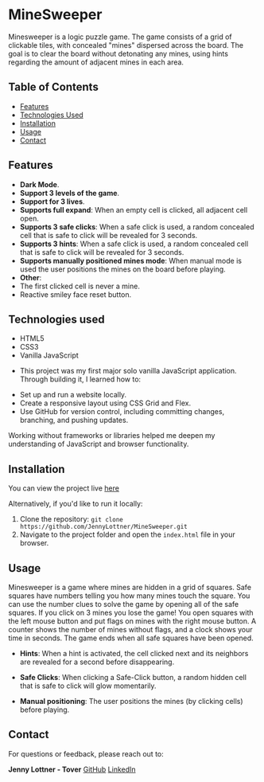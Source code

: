 # MineSweeper

Minesweeper is a logic puzzle game. The game consists of a grid of clickable tiles, with concealed "mines" dispersed across the board. The goal is to clear the board without detonating any mines, using hints regarding the amount of adjacent mines in each area.

## Table of Contents
- [Features](#features)
- [Technologies Used](#technologies-used)
- [Installation](#installation)
- [Usage](#usage)
- [Contact](#contact)

## Features
- **Dark Mode**.
- **Support 3 levels of the game**.
- **Support for 3 lives**.
- **Supports full expand**: When an empty cell is clicked, all adjacent cell open.
- **Supports 3 safe clicks**: When a safe click is used, a random concealed cell that is safe to click will be revealed for 3 seconds.
- **Supports 3 hints**: When a safe click is used, a random concealed cell that is safe to click will be revealed for 3 seconds.
- **Supports manually positioned mines mode**: When manual mode is used the user positions the mines on the board before playing.
- **Other**:
- The first clicked cell is never a mine.
- Reactive smiley face reset button.

## Technologies used
- HTML5
- CSS3
- Vanilla JavaScript

* This project was my first major solo vanilla JavaScript application. Through building it, I learned how to:
- Set up and run a website locally.
- Create a responsive layout using CSS Grid and Flex.
- Use GitHub for version control, including committing changes, branching, and pushing updates.

Working without frameworks or libraries helped me deepen my understanding of JavaScript and browser functionality.

## Installation
You can view the project live [here](https://jennylottner.github.io/MineSweeper/)

Alternatively, if you'd like to run it locally:
1. Clone the repository: `git clone https://github.com/JennyLottner/MineSweeper.git`
2. Navigate to the project folder and open the `index.html` file in your browser.

## Usage
Minesweeper is a game where mines are hidden in a grid of squares. Safe squares have numbers telling you how many mines touch the square. You can use the number clues to solve the game by opening all of the safe squares. If you click on 3 mines you lose the game!
You open squares with the left mouse button and put flags on mines with the right mouse button.
A counter shows the number of mines without flags, and a clock shows your time in seconds.
The game ends when all safe squares have been opened.

- **Hints**: When a hint is activated, the cell clicked next and its neighbors are revealed for a second before disappearing.

- **Safe Clicks**: When clicking a Safe-Click button, a random hidden cell that is safe to click will glow momentarily.

- **Manual positioning**: The user positions the mines (by clicking cells) before playing.

## Contact
For questions or feedback, please reach out to:

**Jenny Lottner - Tover**
[GitHub](https://github.com/JennyLottner)
[LinkedIn](www.linkedin.com/in/jenny-lottner-tover-7b1357261)
